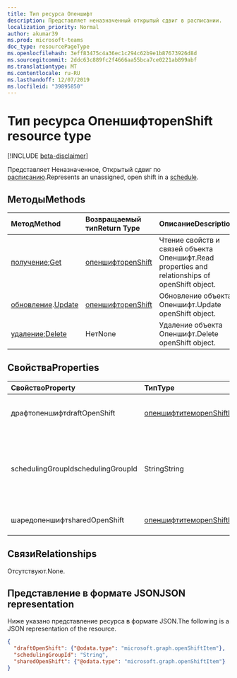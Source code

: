 ```yaml
---
title: Тип ресурса Опеншифт
description: Представляет неназначенный открытый сдвиг в расписании.
localization_priority: Normal
author: akumar39
ms.prod: microsoft-teams
doc_type: resourcePageType
ms.openlocfilehash: 3eff83475c4a36ec1c294c62b9e1b87673926d8d
ms.sourcegitcommit: 2ddc63c889fc2f4666aa55bca7ce0221ab899abf
ms.translationtype: MT
ms.contentlocale: ru-RU
ms.lasthandoff: 12/07/2019
ms.locfileid: "39895850"
---
```

# <a name="openshift-resource-type"></a><span data-ttu-id="68a0d-103">Тип ресурса Опеншифт</span><span class="sxs-lookup"><span data-stu-id="68a0d-103">openShift resource type</span></span>

[!INCLUDE [beta-disclaimer](../../includes/beta-disclaimer.md)]

<span data-ttu-id="68a0d-104">Представляет Неназначенное, Открытый сдвиг по [расписанию](../resources/schedule.md).</span><span class="sxs-lookup"><span data-stu-id="68a0d-104">Represents an unassigned, open shift in a [schedule](../resources/schedule.md).</span></span>

## <a name="methods"></a><span data-ttu-id="68a0d-105">Методы</span><span class="sxs-lookup"><span data-stu-id="68a0d-105">Methods</span></span>

| <span data-ttu-id="68a0d-106">Метод</span><span class="sxs-lookup"><span data-stu-id="68a0d-106">Method</span></span>       | <span data-ttu-id="68a0d-107">Возвращаемый тип</span><span class="sxs-lookup"><span data-stu-id="68a0d-107">Return Type</span></span> | <span data-ttu-id="68a0d-108">Описание</span><span class="sxs-lookup"><span data-stu-id="68a0d-108">Description</span></span> |
|:-------------|:------------|:------------|
| <span data-ttu-id="68a0d-109">[получение](../api/openshift-get.md);</span><span class="sxs-lookup"><span data-stu-id="68a0d-109">[Get](../api/openshift-get.md)</span></span> | [<span data-ttu-id="68a0d-110">опеншифт</span><span class="sxs-lookup"><span data-stu-id="68a0d-110">openShift</span></span>](openshift.md) | <span data-ttu-id="68a0d-111">Чтение свойств и связей объекта Опеншифт.</span><span class="sxs-lookup"><span data-stu-id="68a0d-111">Read properties and relationships of openShift object.</span></span> |
| <span data-ttu-id="68a0d-112">[обновление](../api/openshift-update.md).</span><span class="sxs-lookup"><span data-stu-id="68a0d-112">[Update](../api/openshift-update.md)</span></span> | [<span data-ttu-id="68a0d-113">опеншифт</span><span class="sxs-lookup"><span data-stu-id="68a0d-113">openShift</span></span>](openshift.md) | <span data-ttu-id="68a0d-114">Обновление объекта Опеншифт.</span><span class="sxs-lookup"><span data-stu-id="68a0d-114">Update openShift object.</span></span> |
| <span data-ttu-id="68a0d-115">[удаление](../api/openshift-delete.md);</span><span class="sxs-lookup"><span data-stu-id="68a0d-115">[Delete](../api/openshift-delete.md)</span></span> | <span data-ttu-id="68a0d-116">Нет</span><span class="sxs-lookup"><span data-stu-id="68a0d-116">None</span></span> | <span data-ttu-id="68a0d-117">Удаление объекта Опеншифт.</span><span class="sxs-lookup"><span data-stu-id="68a0d-117">Delete openShift object.</span></span> |

## <a name="properties"></a><span data-ttu-id="68a0d-118">Свойства</span><span class="sxs-lookup"><span data-stu-id="68a0d-118">Properties</span></span>

| <span data-ttu-id="68a0d-119">Свойство</span><span class="sxs-lookup"><span data-stu-id="68a0d-119">Property</span></span>     | <span data-ttu-id="68a0d-120">Тип</span><span class="sxs-lookup"><span data-stu-id="68a0d-120">Type</span></span>        | <span data-ttu-id="68a0d-121">Описание</span><span class="sxs-lookup"><span data-stu-id="68a0d-121">Description</span></span> |
|:-------------|:------------|:------------|
|<span data-ttu-id="68a0d-122">драфтопеншифт</span><span class="sxs-lookup"><span data-stu-id="68a0d-122">draftOpenShift</span></span>|[<span data-ttu-id="68a0d-123">опеншифтитем</span><span class="sxs-lookup"><span data-stu-id="68a0d-123">openShiftItem</span></span>](openshiftitem.md)|<span data-ttu-id="68a0d-124">Неопубликованная открытая смена.</span><span class="sxs-lookup"><span data-stu-id="68a0d-124">An unpublished open shift.</span></span>|
|<span data-ttu-id="68a0d-125">schedulingGroupId</span><span class="sxs-lookup"><span data-stu-id="68a0d-125">schedulingGroupId</span></span>|<span data-ttu-id="68a0d-126">String</span><span class="sxs-lookup"><span data-stu-id="68a0d-126">String</span></span>|<span data-ttu-id="68a0d-127">Идентификатор группы планирования, к которой относится открытая смена.</span><span class="sxs-lookup"><span data-stu-id="68a0d-127">ID for the scheduling group that the open shift belongs to.</span></span>|
|<span data-ttu-id="68a0d-128">шаредопеншифт</span><span class="sxs-lookup"><span data-stu-id="68a0d-128">sharedOpenShift</span></span>|[<span data-ttu-id="68a0d-129">опеншифтитем</span><span class="sxs-lookup"><span data-stu-id="68a0d-129">openShiftItem</span></span>](openshiftitem.md)|<span data-ttu-id="68a0d-130">Опубликованная открытая смена.</span><span class="sxs-lookup"><span data-stu-id="68a0d-130">A published open shift.</span></span>|

## <a name="relationships"></a><span data-ttu-id="68a0d-131">Связи</span><span class="sxs-lookup"><span data-stu-id="68a0d-131">Relationships</span></span>

<span data-ttu-id="68a0d-132">Отсутствуют.</span><span class="sxs-lookup"><span data-stu-id="68a0d-132">None.</span></span>

## <a name="json-representation"></a><span data-ttu-id="68a0d-133">Представление в формате JSON</span><span class="sxs-lookup"><span data-stu-id="68a0d-133">JSON representation</span></span>

<span data-ttu-id="68a0d-134">Ниже указано представление ресурса в формате JSON.</span><span class="sxs-lookup"><span data-stu-id="68a0d-134">The following is a JSON representation of the resource.</span></span>

<!-- {
  "blockType": "resource",
  "optionalProperties": [

  ],
  "@odata.type": "microsoft.graph.openShift",
  "baseType": ""
}-->

```json
{
  "draftOpenShift": {"@odata.type": "microsoft.graph.openShiftItem"},
  "schedulingGroupId": "String",
  "sharedOpenShift": {"@odata.type": "microsoft.graph.openShiftItem"}
}
```

<!-- uuid: 16cd6b66-4b1a-43a1-adaf-3a886856ed98
2019-02-04 14:57:30 UTC -->
<!-- {
  "type": "#page.annotation",
  "description": "openShift resource",
  "keywords": "",
  "section": "documentation",
  "tocPath": ""
}-->
